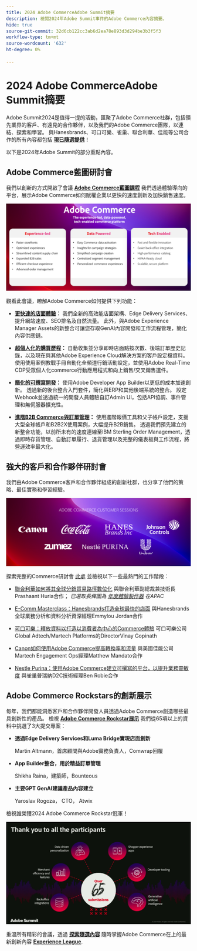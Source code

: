 ```yaml
---
title: 2024 Adobe CommerceAdobe Summit摘要
description: 檢閱2024年Adobe Summit事件的Adobe Commerce內容摘要。
hide: true
source-git-commit: 32d6cb122cc3ab6d2ea78e893d3d294be3b3f5f3
workflow-type: tm+mt
source-wordcount: '632'
ht-degree: 0%

---
```



# 2024 Adobe CommerceAdobe Summit摘要

Adobe Summit2024是值得一提的活動，匯聚了Adobe Commerce社群，包括領先業界的客戶、有遠見的合作夥伴，以及我們的Adobe Commerce團隊，以連結、探索和學習。 與Hanesbrands、可口可樂、雀巢、聯合利華、佳能等公司合作的所有內容都包括 [**現已隨選提供**](https://business.adobe.com/summit/2024/sessions.html?Track=Commerce)！

以下是2024年Adobe Summit的部分重點內容。

## Adobe Commerce藍圖研討會

我們以創新的方式開啟了會議 [**Adobe Commerce藍圖課程**](https://business.adobe.com/summit/2024/sessions/adobe-commerce-2024-product-roadmap-review-s432.html) 我們透過體驗導向的平台，展示Adobe Commerce如何賦權企業以更快的速度創新及加快銷售速度。

![電腦熒幕擷圖](../../assets/events/image1.png)

觀看此會議，瞭解Adobe Commerce如何提供下列功能：

- **[更快速的店面體驗](https://experienceleague.adobe.com/developer/commerce/storefront/)：** 我們全新的高效能店面架構、Edge Delivery Services、提升網站速度、SEO排名及自然流量。 此外，與Adobe Experience Manager Assets的新整合可讓您存取GenAI內容開發和工作流程管理，簡化內容供應鏈。

- **[超個人化的購買歷程](https://experienceleague.adobe.com/en/docs/commerce-admin/customers/customers-menu/personalize-scale)：** 自動收集並分享即時店面點按次數、後端訂單歷史記錄，以及現在與其他Adobe Experience Cloud解決方案的客戶設定檔資料。 使用使用案例教戰手冊自動化全頻道行銷活動設定，並使用Adobe Real-Time CDP受眾個人化commerce行動應用程式和向上銷售/交叉銷售選件。

- **[簡化的可撰寫開發](https://developer.adobe.com/commerce/extensibility/app-development/learning-path/)：** 使用Adobe Developer App Builder以更低的成本加速創新。 透過新的後台整合入門套件，簡化與ERP和其他後端系統的整合。 設定Webhook並透過統一的開發人員體驗自訂Admin UI，包括API協調、事件管理和無伺服器擴充性。

- **[進階B2B Commerce與訂單管理](https://experienceleague.adobe.com/en/docs/commerce-admin/b2b/introduction)：** 使用進階報價工具和父子帳戶設定，支援大型全球帳戶和B2B2X使用案例，大幅提升B2B銷售。 透過我們預先建立的新整合功能，以前所未有的速度連線至IBM Sterling Order Management，透過即時存貨管理、自動訂單履行、退貨管理以及完整的儀表板與工作流程，將營運效率最大化。

## 強大的客戶和合作夥伴研討會

我們由Adobe Commerce客戶和合作夥伴組成的創新社群，也分享了他們的策略、最佳實務和學習經驗。

![紫色背景上的一組圖志](../../assets/events/image2.png)

探索完整的Commerce研討會 [此處](https://business.adobe.com/summit/2024/sessions.html?Track=Commerce) 並檢視以下一些最熱門的工作階段：

- [聯合利華如何將其全球分銷貿易路徑數位化](https://business.adobe.com/summit/2024/sessions/how-unilever-digitized-its-distributive-trade-rout-s430.html) 與聯合利華副總裁兼技術長Prashaant Huria合作； *已選取長條圖為 [年度體驗製作器](https://www.adobeexperienceawards.com/stories2024) 在APAC*

- [E-Comm Masterclass：Hanesbrands打造全球最快的店面](https://business.adobe.com/summit/2024/sessions/ecomm-masterclass-hanesbrands-creates-the-worlds-f-s435.html) 與Hanesbrands全球業務分析和資料分析資深經理Emmylou Jordan合作

- [可口可樂：釋放資料以打造以消費者為中心的Commerce體驗](https://business.adobe.com/summit/2024/sessions/cocacola-unlocking-data-to-create-consumercentric-s434.html) 可口可樂公司Global Adtech/Martech Platforms的DirectorVinay Gopinath

- [Canon如何使用Adobe Commerce提高轉換率和流量](https://business.adobe.com/summit/2024/sessions/how-canon-increased-conversion-rates-and-traffic-u-s438.html) 與美國佳能公司Martech Engagement Ops經理Matthew Mandato合作

- [Nestle Purina：使用Adobe Commerce建立可撰寫的平台，以提升業務靈敏度](https://business.adobe.com/summit/2024/sessions/purina-takes-composable-commerce-approach-to-boost-s437.html) 與雀巢普瑞納D2C技術經理Ben Robie合作

## Adobe Commerce Rockstars的創新展示

每年，我們都能洞悉客戶和合作夥伴開發人員透過Adobe Commerce創造哪些最具創新性的產品。 檢視 **[Adobe Commerce Rockstar展示](https://business.adobe.com/summit/2024/sessions/adobe-commerce-rockstar-showcase-s431.html)** 我們從65項以上的資料中挑選了3大提交專案：

- **透過Edge Delivery Services和Luma Bridge實現店面創新**

  Martin Altmann，首席顧問與Adobe實務負責人，Comwrap回覆

- **App Builder整合，用於精益訂單管理**

  Shikha Raina，建築師，Bounteous

- **主要GPT GenAI建議產品內容建立**

  Yaroslav Rogoza， CTO， Atwix

檢視誰榮獲2024 Adobe Commerce Rockstar冠軍！

![黑色背景的熒幕擷圖，其中包含白色文字和圖示](../../assets/events/image3.png)

重溫所有精彩的會議，透過 **[探索隨選內容](https://business.adobe.com/summit/2024/sessions.html?Track=Commerce)** 隨時掌握Adobe Commerce在上的最新創新內容 [**Experience League**](https://experienceleague.adobe.com/en/docs/commerce-operations/release/latest).
